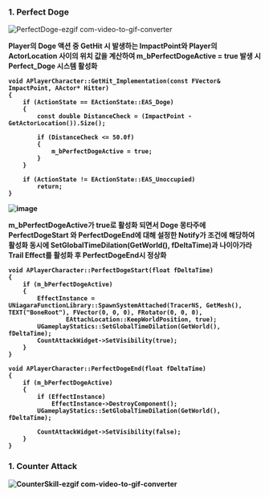 
### 1. Perfect Doge<br>
![PerfectDoge-ezgif com-video-to-gif-converter](https://github.com/showhohxc/Unreal5/assets/98040028/5597918f-0d68-4fb9-b1e9-896f4440f60c) <br/>

<strong> Player의 Doge 액션 중 GetHit 시 발생하는 ImpactPoint와 Player의 ActorLocation 사이의 위치 값을 계산하여 m_bPerfectDogeActive = true 발생 시 Perfect_Doge 시스템 활성화 <br/>
```
void APlayerCharacter::GetHit_Implementation(const FVector& ImpactPoint, AActor* Hitter)
{
	if (ActionState == EActionState::EAS_Doge)
	{
		const double DistanceCheck = (ImpactPoint - GetActorLocation()).Size();

		if (DistanceCheck <= 50.0f)
		{
			m_bPerfectDogeActive = true;
		}
	}

	if (ActionState != EActionState::EAS_Unoccupied) 
		return;
}
```

![image](https://github.com/showhohxc/Unreal5/assets/98040028/d4ec1c54-3188-4cca-b7c4-5a2a670e8cb7)

<strong> m_bPerfectDogeActive가 true로 활성화 되면서 Doge 몽타주에 PerfectDogeStart 와 PerfectDogeEnd에 대해 설정한 Notify가 조건에 해당하여 활성화
<strong> 동시에 SetGlobalTimeDilation(GetWorld(), fDeltaTime)과 나이아가라 Trail Effect를 활성화 후 PerfectDogeEnd시 정상화
```
void APlayerCharacter::PerfectDogeStart(float fDeltaTime)
{
	if (m_bPerfectDogeActive)
	{
		EffectInstance = UNiagaraFunctionLibrary::SpawnSystemAttached(TracerNS, GetMesh(), TEXT("BoneRoot"), FVector(0, 0, 0), FRotator(0, 0, 0),
				EAttachLocation::KeepWorldPosition, true);
		UGameplayStatics::SetGlobalTimeDilation(GetWorld(), fDeltaTime);
		CountAttackWidget->SetVisibility(true);
	}
}

void APlayerCharacter::PerfectDogeEnd(float fDeltaTime)
{
	if (m_bPerfectDogeActive)
	{
		if (EffectInstance)
			EffectInstance->DestroyComponent();
		UGameplayStatics::SetGlobalTimeDilation(GetWorld(), fDeltaTime);

		CountAttackWidget->SetVisibility(false);
	}
}

```


### 1. Counter Attack<br>
![CounterSkill-ezgif com-video-to-gif-converter](https://github.com/showhohxc/Unreal5/assets/98040028/55edab0d-9387-4fac-b2b8-4d991abe3456) <br/>
